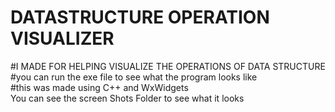 # DATASTRUCTURE OPERATION VISUALIZER  
#I MADE FOR HELPING VISUALIZE THE OPERATIONS OF DATA STRUCTURE  
#you can run the exe file to see what the program looks like  
#this was made using C++ and WxWidgets  
You can see the screen Shots Folder to see what it looks
